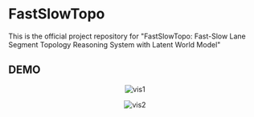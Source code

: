 # FastSlowTopo
This is the official project repository for "FastSlowTopo: Fast-Slow Lane Segment Topology Reasoning System with Latent World Model"

## DEMO

<div align="center">

  
![vis1](/merge1.gif)


![vis2](/merge2.gif)

</div>

